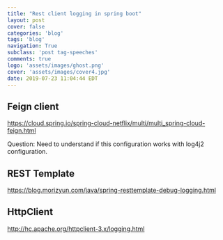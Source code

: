 ```yaml
---
title: "Rest client logging in spring boot"
layout: post
cover: false
categories: 'blog'
tags: 'blog'
navigation: True
subclass: 'post tag-speeches'
comments: true
logo: 'assets/images/ghost.png'
cover: 'assets/images/cover4.jpg'
date: 2019-07-23 11:04:44 EDT
---
```



## Feign client


https://cloud.spring.io/spring-cloud-netflix/multi/multi_spring-cloud-feign.html

Question: Need to understand if this configuration works with log4j2 configuration.


## REST Template

https://blog.morizyun.com/java/spring-resttemplate-debug-logging.html



## HttpClient


http://hc.apache.org/httpclient-3.x/logging.html
